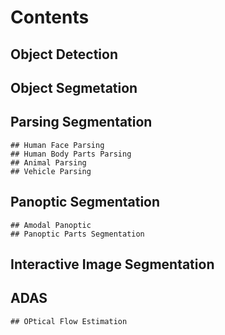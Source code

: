 # Contents

## Object Detection

## Object Segmetation

## Parsing Segmentation

    ## Human Face Parsing 
    ## Human Body Parts Parsing 
    ## Animal Parsing 
    ## Vehicle Parsing 

## Panoptic Segmentation

    ## Amodal Panoptic 
    ## Panoptic Parts Segmentation

## Interactive Image Segmentation

## ADAS

    ## OPtical Flow Estimation 
    
    
